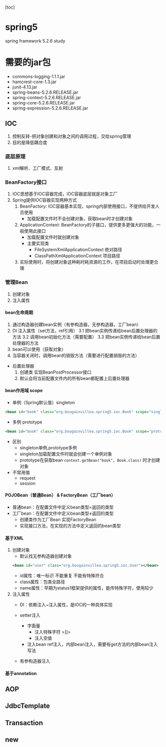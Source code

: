 [toc]
# spring5
spring framework 5.2.6 study
# 需要的jar包
- commons-logging-1.1.1.jar
- hamcrest-core-1.3.jar
- junit-4.13.jar
- spring-beans-5.2.6.RELEASE.jar
- spring-context-5.2.6.RELEASE.jar
- spring-core-5.2.6.RELEASE.jar
- spring-expression-5.2.6.RELEASE.jar

## IOC
1. 控制反转-把对象创建和对象之间的调用过程，交给spring管理
2. 目的是降低耦合度
### 底层原理
1. xml解析、工厂模式、反射
### BeanFactory接口
1. IOC思想基于IOC容器完成，IOC容器底层就是对象工厂
2. Spring提供IOC容器实现两种方式
    1. BeanFactory: IOC容器基本实现，spring内部使用接口，不提供给开发人员使用
        - 加载配置文件时不会创建对象，获取bean时才创建对象
    2. ApplicationContext: BeanFactory的子接口，提供更多更强大的功能，一般使用此接口
        - 加载配置文件时就创建对象
        - 主要实现类
            - FileSystemXmlApplicationContext 绝对路径
            - ClassPathXmlApplicationContext  项目路径
    3. 实际使用时，将创建对象这种耗时耗资源的工作，在项目启动时处理更合理
### 管理Bean
1. 创建对象
2. 注入属性
#### bean生命周期
1. 通过构造器创建bean实例（有参构造器，无参构造器，工厂bean）
2. DI 注入属性（set方法，ref引用）
3.1 把bean实例传递给bean后置处理器的方法
3.2 调用bean初始化方法（需要配置）
3.3 把bean实例传递给bean后置处理器的方法
4. bean可以使用（获取对象）
5. 当容器关闭时，调用bean的销毁方法（需要进行配置销毁的方法）
- 后置处理器
    1. 创建类 实现BeanPostProcessor接口
    2. 默认会将当前配置文件内的所有bean都配置上后置处理器
#### bean作用域 scope
- 单例（Spring默认值）singleton
```xml
<bean id="book" class="org.bougainvillea.spring5.ioc.Book" scope="singleton"/>
```
- 多例 prototype
```xml
<bean id="book" class="org.bougainvillea.spring5.ioc.Book" scope="prototype"/>
```
- 区别
    - singleton单例,prototype多例
    - singleton加载配置文件时就会创建一个单例对象
    - prototype在获取bean ```context.getBean("book", Book.class)``` 时才创建对象
- 不常用值
    - request
    - session
#### POJOBean（普通Bean） & FactoryBean（工厂bean）
- 普通bean：在配置文件中定义bean类型=返回的类型
- 工厂bean：在配置文件中定义bean类型≠返回的类型
    - 创建类作为工厂Bean 实现FactoryBean
    - 实现接口方法，在实现的方法中定义返回的bean类型
#### 基于XML
1. 创建对象
    - 默认找无参构造器创建对象
    ```xml
    <bean id="user" class="org.bougainvillea.spring5.ioc.User"></bean>
   ```
   - id属性：唯一标识 不能重复 不能有特殊符合
   - class属性：包类全路径
   - name属性：早期为status1框架提供的属性，能传特殊字符，使用较少
2. 注入属性
    - DI：依赖注入~注入属性，是IOC的一种具体实现
    - setter注入
        - 字面量
            - 注入特殊字符 <![CDATA[<<西游记>>]]>
            - 注入空值 <null/>
        - 注入bean ref注入，内部bean注入，需要有get方法的内部bean注入写法
        
    - 有参构造器注入
    

#### 基于annotation

## AOP
## JdbcTemplate
## Transaction
## new